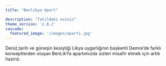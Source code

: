 ```yaml
---
title: "Benlikya Apart"

description: "Tatildeki eviniz"
theme_version: '2.8.2'
cascade:
  featured_image: '/images/apart1.jpg'
---
```

Deniz,tarih ve güneşin kesiştiği Likya uygarlığının başkenti Demre’de farklı konseptlerden oluşan BenLikYa apartımızda sizleri misafir etmek için artık hazırız.



